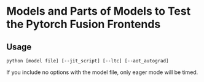 # Models and Parts of Models to Test the Pytorch Fusion Frontends

## Usage

```
python [model file] [--jit_script] [--ltc] [--aot_autograd] 
```

If you include no options with the model file, only eager mode will be timed.
